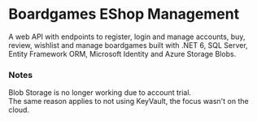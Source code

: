# Boardgames EShop Management

A web API with endpoints to register, login and manage accounts, buy, review, wishlist and manage boardgames built with .NET 6, SQL Server, Entity Framework ORM, Microsoft Identity and Azure Storage Blobs.

### Notes

Blob Storage is no longer working due to account trial. <br />
The same reason applies to not using KeyVault, the focus wasn't on the cloud.